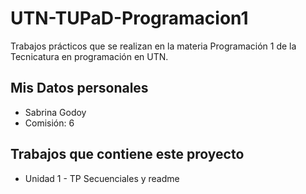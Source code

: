 # UTN-TUPaD-Programacion1

Trabajos prácticos que se realizan en la materia Programación 1 de la Tecnicatura en programación en UTN.

## Mis Datos personales

- Sabrina Godoy
- Comisión: 6

## Trabajos que contiene este proyecto

- Unidad 1 - TP Secuenciales y readme
